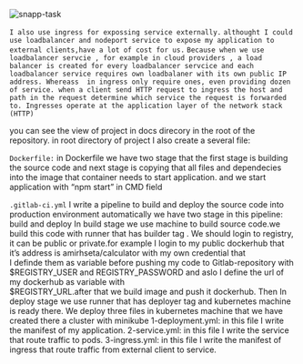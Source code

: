 ![snapp-task](https://user-images.githubusercontent.com/70238195/162207153-8c56c5bb-9aa2-46fe-8e99-1b687b4cad3b.jpg)



`I also use ingress for expossing service externally.`
`althought I could use loadbalancer and nodeport service to expose my application to external clients,have a lot of cost for us.`
`Because when we use loadbalancer servcie , for example in cloud providers , a load balancer is created for every loadbalancer servcice and each loadbalancer service requires own loadbalaner with its own public IP address. Whereass  in ingress only require ones, even providing dozen of service. when a client send HTTP request to ingress the host and path in the request determine which service the request is forwarded to.
Ingresses operate at the application layer of the network stack (HTTP)`

you can see the view of project in docs direcory in the root of the repository.
in root directory of project I also create a several file:

`Dockerfile:`
  in Dockerfile we have two stage that the first stage is building the source code and next stage is copying that all files and dependecies into the image that container needs to start application. and we start application with “npm start” in CMD field

`.gitlab-ci.yml`
   I write a pipeline to build and deploy the source code into production environment  automatically
    we have two stage in this pipeline:  build and deploy
    In build stage we use machine to build source code.we build this code with runner that has builder
    tag . We should login to registry, it can be public or private.for example I  login to my 
    public dockerhub  that it’s address is amirhseta/calculator  with my own credential that  
    I definde them as variable before pushing my code to Gitlab-repository with $REGISTRY_USER 
    and REGISTRY_PASSWORD and  aslo I define the url of my dockerhub as variable with                             
    $REGISTRY_URL.after that we build image and push it dockerhub.
    Then In deploy stage we use runner that has deployer tag and kubernetes machine is ready there.
    We deploy three files in kubernetes machine that we have created there a cluster with minikube 
    1-deployment.yml: in this file I write the manifest of my application.
    2-service.yml: in this file I write the service that route traffic to pods.
    3-ingress.yml: in this file I write the manifest of ingress that route traffic from external client to
         service.
